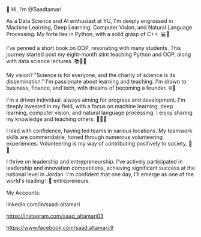 👋 Hi, I’m @Saadtamari

As a Data Science and AI enthusiast at YU, I'm deeply engrossed in Machine Learning, Deep Learning, Computer Vision, and Natural Language Processing. My forte lies in Python, with a solid grasp of C++. 💻🧠

I've penned a short book on OOP, resonating with many students. This journey started post my eight-month stint teaching Python and OOP, along with data science lectures. 📚👨‍🏫

My vision? "Science is for everyone, and the charity of science is its dissemination." I'm passionate about learning and teaching. I'm drawn to business, finance, and tech, with dreams of becoming a founder. 🌐💼

I'm a driven individual, always aiming for progress and development. I'm deeply invested in my field, with a focus on machine learning, deep learning, computer vision, and natural language processing. I enjoy sharing my knowledge and teaching others. 🎯👩‍🏫

I lead with confidence, having led teams in various locations. My teamwork skills are commendable, honed through numerous volunteering experiences. Volunteering is my way of contributing positively to society. 🌱🤝

I thrive on leadership and entrepreneurship. I've actively participated in leadership and innovation competitions, achieving significant success at the national level in Jordan. I'm confident that one day, I'll emerge as one of the world's leading✨️🚀 entrepreneurs. 

My Accounts:

linkedin.com/in/saad-altamari

https://instagram.com/saad_altamari03

https://www.facebook.com/saad.altamari.9

<!---
Saadtamari/Saadtamari is a ✨ special ✨ repository because its `README.md` (this file) appears on your GitHub profile.
You can click the Preview link to take a look at your changes.
--->
